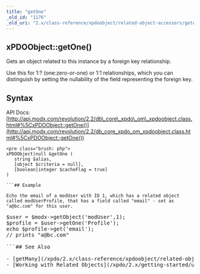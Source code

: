 ```yaml
---
title: "getOne"
_old_id: "1176"
_old_uri: "2.x/class-reference/xpdoobject/related-object-accessors/getone"
---
```


## xPDOObject::getOne()

Gets an object related to this instance by a foreign key relationship.

Use this for 1:? (one:zero-or-one) or 1:1 relationships, which you can distinguish by setting the nullability of the field representing the foreign key.

## Syntax

API Docs: [http://api.modx.com/revolution/2.2/db\_core\_xpdo\_om\_xpdoobject.class.html#%5CxPDOObject::getOne()](http://api.modx.com/revolution/2.2/db_core_xpdo_om_xpdoobject.class.html#%5CxPDOObject::getOne())

```
<pre class="brush: php">
xPDOObject|null &getOne (
   string $alias,
   [object $criteria = null],
   [boolean|integer $cacheFlag = true]
)

```## Example

Echo the email of a modUser with ID 1, which has a related object called modUserProfile, that has a field called "email" - set as "a@bc.com" for this user.

```
<pre class="brush: php">
$user = $modx->getObject('modUser',1);
$profile = $user->getOne('Profile');
echo $profile->get('email');
// prints "a@bc.com"

```## See Also

- [getMany](/xpdo/2.x/class-reference/xpdoobject/related-object-accessors/getmany "getMany")
- [Working with Related Objects](/xpdo/2.x/getting-started/using-your-xpdo-model/working-with-related-objects "Working with Related Objects")
